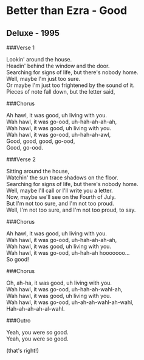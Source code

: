 Better than Ezra - Good
=======================

Deluxe - 1995
-------------

###Verse 1

Lookin' around the house.  
Headin' behind the window and the door.  
Searching for signs of life, but there's nobody home.  
Well, maybe I'm just too sure.  
Or maybe I'm just too frightened by the sound of it.  
Pieces of note fall down, but the letter said,

###Chorus

Ah hawl, it was good, uh living with you.  
Wah hawl, it was go-ood, uh-hah-ah-ah-ah,  
Wah hawl, it was good, uh living with you.  
Wah hawl, it was go-ood, uh-hah-ah-awl,  
Good, good, good, go-ood,  
Good, go-ood.

###Verse 2

Sitting around the house,  
Watchin' the sun trace shadows on the floor.  
Searching for signs of life, but there's nobody home.  
Well, maybe I'll call or I'll write you a letter.  
Now, maybe we'll see on the Fourth of July.  
But I'm not too sure, and I'm not too proud.  
Well, I'm not too sure, and I'm not too proud, to say.

###Chorus

Ah hawl, it was good, uh living with you.  
Wah hawl, it was go-ood, uh-hah-ah-ah-ah,  
Wah hawl, it was good, uh living with you.  
Wah hawl, it was go-ood, uh-hah-ah hooooooo...  
So good!

###Chorus

Oh, ah-ha, it was good, uh living with you.  
Wah hawl, it was go-ood, uh-hah-ah-wahl-ah,  
Wah hawl, it was good, uh living with you.  
Wah hawl, it was go-ood, uh-ah-ah-wahl-ah-wahl,  
Hah-ah-ah-ah-al-wahl.

###Outro

Yeah, you were so good.  
Yeah, you were so good.

(that's right!)
